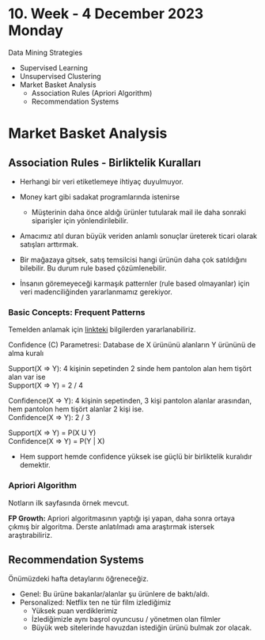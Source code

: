 # 10. Week - 4 December 2023 Monday

Data Mining Strategies
* Supervised Learning
* Unsupervised Clustering
* Market Basket Analysis
  * Association Rules (Apriori Algorithm)
  * Recommendation Systems

# Market Basket Analysis

## Association Rules - Birliktelik Kuralları
* Herhangi bir veri etiketlemeye ihtiyaç duyulmuyor.
* Money kart gibi sadakat programlarında istenirse
  * Müşterinin daha önce aldığı ürünler tutularak mail ile daha sonraki siparişler için yönlendirilebilir.

* Amacımız atıl duran büyük veriden anlamlı sonuçlar üreterek ticari olarak satışları arttırmak.
* Bir mağazaya gitsek, satış temsilcisi hangi ürünün daha çok satıldığını bilebilir. Bu durum rule based çözümlenebilir.
* İnsanın göremeyeceği karmaşık patternler (rule based olmayanlar) için veri madenciliğinden yararlanmamız gerekiyor.

### Basic Concepts: Frequent Patterns

Temelden anlamak için [linkteki](https://www.geeksforgeeks.org/what-is-support-and-confidence-in-data-mining/) bilgilerden yararlanabiliriz.

Confidence (C) Parametresi: Database de X ürününü alanların Y ürününü de alma kuralı

Support(X => Y): 4 kişinin sepetinden 2 sinde hem pantolon alan hem tişört alan var ise  
Support(X => Y) = 2 / 4

Confidence(X => Y): 4 kişinin sepetinden, 3 kişi pantolon alanlar arasından, hem pantolon hem tişört alanlar 2 kişi ise.  
Confidence(X => Y): 2 / 3

Support(X => Y) = P(X U Y)  
Confidence(X => Y) = P(Y | X)

* Hem support hemde confidence yüksek ise güçlü bir birliktelik kuralıdır demektir.

### Apriori Algorithm
Notların ilk sayfasında örnek mevcut.

**FP Growth:** Apriori algoritmasının yaptığı işi yapan, daha sonra ortaya çıkmış bir algoritma. Derste anlatılmadı ama araştırmak istersek araştırabiliriz.

## Recommendation Systems
Önümüzdeki hafta detaylarını öğreneceğiz.
* Genel: Bu ürüne bakanlar/alanlar şu ürünlere de baktı/aldı.
* Personalized: Netflix ten ne tür film izlediğimiz
  * Yüksek puan verdiklerimiz
  * İzlediğimizle aynı başrol oyuncusu / yönetmen olan filmler
  * Büyük web sitelerinde havuzdan istediğin ürünü bulmak zor olacak.